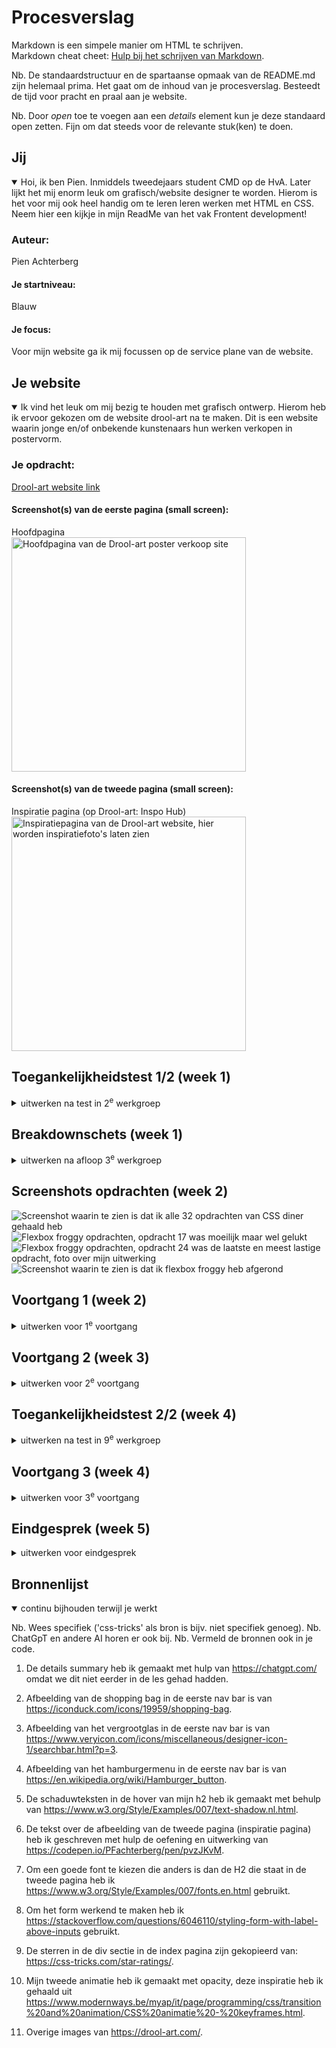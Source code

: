 # Procesverslag
Markdown is een simpele manier om HTML te schrijven.  
Markdown cheat cheet: [Hulp bij het schrijven van Markdown](https://github.com/adam-p/markdown-here/wiki/Markdown-Cheatsheet).

Nb. De standaardstructuur en de spartaanse opmaak van de README.md zijn helemaal prima. Het gaat om de inhoud van je procesverslag. Besteedt de tijd voor pracht en praal aan je website.

Nb. Door *open* toe te voegen aan een *details* element kun je deze standaard open zetten. Fijn om dat steeds voor de relevante stuk(ken) te doen.



## Jij

<details open>
  <summary>Hoi, ik ben Pien. Inmiddels tweedejaars student CMD op de HvA. Later lijkt het mij enorm leuk om grafisch/website designer te worden. Hierom is het voor mij ook heel handig om te leren leren werken met HTML en CSS. Neem hier een kijkje in mijn ReadMe van het vak Frontent development!</summary>

  ### Auteur:
  Pien Achterberg

  #### Je startniveau: 
  Blauw

  #### Je focus:
  Voor mijn website ga ik mij focussen op de service plane van de website.
 
</details>



## Je website

<details open>
  <summary>Ik vind het leuk om mij bezig te houden met grafisch ontwerp. Hierom heb ik ervoor gekozen om de website drool-art na te maken. Dit is een website waarin jonge en/of onbekende kunstenaars hun werken verkopen in postervorm.</summary>

  ### Je opdracht:
  <a href="https://drool-art.com/">Drool-art website link</a>

  #### Screenshot(s) van de eerste pagina (small screen): 
  Hoofdpagina  
  <img src="readme-images/Drool-art-hoofdpagina.jpg" width="375px" alt="Hoofdpagina van de Drool-art poster verkoop site">

  #### Screenshot(s) van de tweede pagina (small screen):
  Inspiratie pagina (op Drool-art: Inspo Hub)
  <img src="readme-images/Drool-art-inspiratiepagina.jpg" width="375px" alt="Inspiratiepagina van de Drool-art website, hier worden inspiratiefoto's laten zien">
 
</details>



## Toegankelijkheidstest 1/2 (week 1)

<details>
  <summary>uitwerken na test in 2<sup>e</sup> werkgroep</summary>

  ### Bevindingen
  Lijst met je bevindingen die in de test naar voren kwamen: Hieronder de afbeeldingen:
  <img src="readme-images/WCAG-checklist-foto1.jpg" alt="WCAG-checklist content en global code">
  <img src="readme-images/WCAG-checklist-foto2.jpg" alt="WCAG-checklist keyboard en mobile touch">
  <img src="readme-images/WCAG-checklist-foto3.jpg" alt="WCAG-checklist headings, lists en images">
  <img src="readme-images/WCAG-checklist-foto4.jpg" alt="WCAG-checklist media (video and audio) en controls">
  <img src="readme-images/WCAG-checklist-foto5.jpg" alt="WCAG-checklist appearance, animation en color contrast">

</details>



## Breakdownschets (week 1)

<details>
  <summary>uitwerken na afloop 3<sup>e</sup> werkgroep</summary>

  ### de hele pagina: 
  <img src="readme-images/Breakdownschets-volledigepagina.png" width="375px" alt="breakdown van de hele pagina in screenshot van MIRO">

  ### dynamisch deel (bijv menu): 
  <img src="readme-images/Breakdownschets-1_header.png" width="375px" alt="breakdown van de header en de eerste sectie van de hoofdpagina">
  <img src="readme-images/Breakdownschets-2_sectionindeling.png" width="375px" alt="sectieindeling van de tweede sectie van de hoofdpagina">

  ### wellicht nog een dynamisch deel (bijv filter): 
  <img src="readme-images/Breakdownschets-3_footer.png" width="375px" alt="breakdown van de footer met tweede navigatie naar social media">

</details>

## Screenshots opdrachten (week 2)
  <img src="readme-images/CSS-diner-32opdrachten.png" alt="Screenshot waarin te zien is dat ik alle 32 opdrachten van CSS diner gehaald heb">
  <img src="readme-images/Flexbox-froggy-opdracht17.jpg" alt="Flexbox froggy opdrachten, opdracht 17 was moeilijk maar wel gelukt">
  <img src="readme-images/Flexbox-froggy-opdracht24.jpg" alt="Flexbox froggy opdrachten, opdracht 24 was de laatste en meest lastige opdracht, foto over mijn uitwerking">
  <img src="readme-images/Flexbox-froggy-uitgespeeld.jpg" alt="Screenshot waarin te zien is dat ik flexbox froggy heb afgerond">



## Voortgang 1 (week 2)

<details>
  <summary>uitwerken voor 1<sup>e</sup> voortgang</summary>

  ### Stand van zaken
  Deze week ben ik vooral weer bezig geweest met de opdrachten, maar daarnaast heb ik ook een begin van mijn HTML bestand opgezet.

  <img src="readme-images/HTML-homescreen-feedback-week1.png" width="375px" alt="Begin van mijn HTML scherm, in deze screenshot is de verdeling van mijn sections te zien.">
  <img src="readme-images/CSS-beginsels-feedback-week1.png" width="375px" alt="Begin van mijn CSS indeling, hier is te zien hoe de student assistent mij geholpen heeft met de nth(1) items en het aanspreken van items.">

  ### Verslag van meeting

  - Voordat ik naar het gesprek ging had ik al een paar dingen bedacht waar ik hulp bij wilde vragen. Zo wist ik niet of ik mijn sections goed had ingedeeld in mijn breakdownschets en HTML, en hoe ik deze moet indelen in CSS. 
  - Bij het gesprek kwam al direct naar voren dat ik mijn Github niet goed geplaatst had, de student assistent heeft mij geholpen met deze opnieuw plaatsen. Zodat mijn read-me live is. 
  - Ook was ik al begonnen met een klein stukje CSS zodat ik hier ook mijn eerste vastgelopen punten op kon bespreken. De student assistent heeft mij geholpen met de sections specifieker te benoemen als nth(1), nth(2) zodat ik ze niet hoef te herschrijven. Op deze sections heb ik vervolgens een flexbox aangemaakt om de li items naast elkaar te laten staan. 
  - Ook heb ik li items toegevoegd aan losstaande img. Zo is de section compleet en is het indelen makkelijker. 
  - Ook heb ik de buttons veranderd naar a items. Want het zijn linkjes binnenin de website. Deze moet ik met CSS opmaken. En ik ga ze functioneel maken met Javascript (wat we in de les geleerd hebben.)
  - Ook heb ik mijn img een 100vh gegeven zodat hij binnen mijn scherm past. 

</details>



## Voortgang 2 (week 3)

<details>
  <summary>uitwerken voor 2<sup>e</sup> voortgang</summary>

  ### Stand van zaken
  Deze week ben ik al een goed eind opweg gegaan met het schrijven van mijn code, en dit lukt met veel proberen ook best redelijk. Voorafgaand van de feedbackgroep wilde ik graag hulp vragen met mijn hamburgermenu interactief maken. 
  <img src="readme-images/Hamburgermenu-eerste-versie_roze.png" width="375px" alt="Hamburgermenu eerste versie, de indeling is nog niet af en de achtergrond roze.">

  ### Verslag van meeting
 - In deze feedbackgroep wist ik dat ik om hulp wilde vragen met het opstellen van een hamburgermenu. In de afbeelding hierboven is te zien hoe deze eruit ziet als je op het icoon klikt, hij werkt!
 - Volgende week ga ik deze nog verder vormgeven, ook wil ik erachter komen hoe ik deze specifiek aanspreek, want nu gaat de vormgeving van omliggende UL's vaak mee. 
 - Daarnaast heb ik mijn eerste nav bar beter vormgegeven door het DROOL logo het meest ruimte te geven. Dit heb ik geleerd door gebruik te maken van: margin-inline: auto;.
 - Tenslotte heb ik geleerd dat ik met het > attribuut een item die direct in een bijv. een sectie staat kan aanspreken. 
 - De rest van deze werkgroep heb ik gewerkt aan het maken van mijn iconenset en de a binnen de img leidt naar de andere pagina. Eerst had ik deze geleid naar de oprechte socials van de website, maar ik kreeg de feedback dat ik deze binnen de pagina moet linken, voor als er perongeluk geklikt op wordt. Nu gaat de index pagina naar de inspiratie pagina en vise versa. 

</details>



## Toegankelijkheidstest 2/2 (week 4)

<details>
  <summary>uitwerken na test in 9<sup>e</sup> werkgroep</summary>

  ### Bevindingen
  Lijst met je bevindingen die in de test naar voren kwamen (geef ook aan wat er verbeterd is):

  <img src="readme-images/WCAG-checklist2-img1.jpg" alt="WCAG-checklist content en global code mijn eigen website">
  <img src="readme-images/WCAG-checklist2-img2.jpg" alt="WCAG-checklist keyboard en mobile touch mijn eigen website">
  <img src="readme-images/WCAG-checklist2-img3.jpg" alt="WCAG-checklist headings, lists en images mijn eigen website">
  <img src="readme-images/WCAG-checklist2-img4.jpg" alt="WCAG-checklist media (video and audio) en controls mijn eigen website">
  <img src="readme-images/WCAG-checklist2-img5.jpg" alt="WCAG-checklist appearance, animation en color contrast mijn eigen website">

  De grootste veranderingen die anders zijn van de originele site en mijn nagemaakte site, die naar voren kwamen in mijn WCAG checklist zijn: (ook te zien in mijn aantekeningen in de screenshots hierboven). 
  - Alle images, buttons en a links hebben een alt tekst, bij de originele site is er geen gebruik gemaakt van alt teksten. 
  - Mijn alt teksten geven benodigde informatie (ook teksten die in afbeeldingen staan.)
  - Ik heb niet gebruik gemaakt van div's en id's voor elke sectie maar in plaats hiervan heb ik sections en articles gebruikt. 
  - De originele site gebruikt voor bijna elke knop een nieuwe class, dit heb ik maar 1 keer gebruikt, alleen voor andere opmaak (andere classes van de originele site waren onnodig dus die heb ik weggelaten). 
  - Ik heb voor een chronologischere code gebruik gemaakt van li items.
  - De nagemaakte site is voor de gebruiker interessanter om te bezoeken door toegevoegde hovers en animaties. 
  - Door hovers op bepaalde secties waar input gegeven moet worden zijn ook hovers toegevoegd, dit is voor de gebruiker makkelijker om te zien waar hij/zij zich bevindt.  

</details>



## Voortgang 3 (week 4)

<details>
  <summary>uitwerken voor 3<sup>e</sup> voortgang</summary>

  ### Stand van zaken
  Deze week heb ik veel geprobeerd met het schrijven van CSS en ook een heel eind gekomen (soms met hulp) maar grotendeels zelf.

  ### Verslag van meeting

  - Om mijn website nog interessanter te maken en de suface plane uit te breiden ben ik deze feedback les begonnen met het maken van mijn animaties. Hovers had ik al in mijn site dus ik moest eerst bedenken waar ik deze animaties op wilde maken. 
  - Zo heb ik een animatie gemaakt bij het hoveren van het DROOL-logo. En een opacity animatie die de logo's bij het hoveren steeds beter naar voren brengt.
  - Daarnaast heb ik mijn website nu ook met link geupload in mijn About van Github, met behulp van de student assistent. 
  - Ook kwam ik erachter dat elke image standaard een kleine witregel toevoegt, dit verwijder je door in CSS display:block; toe te voegen. Hierdoor klopte veel paddingen en margins van mijn website niet meer maar deze heb ik weer aangepast in de code. 

</details>



## Eindgesprek (week 5)

<details>
  <summary>uitwerken voor eindgesprek</summary>

  ### Je uitkomst - karakteristiek screenshots:
  Hieronder zijn de screenshots te zien van mijn nagemaakte site. 
  <img src="readme-images/Eindversie_eigenDROOL-img1.JPG" width="375px" alt="Mijn index-html, Hoofdpagina van de Drool-art poster verkoop site die ik nagemaakt heb.">
  <img src="readme-images/Eindversie_eigenDROOL-img2.JPG" width="375px" alt="Mijn inspiratie-html, de inspiratiepagina van de Drool-art poster verkoop site die ik nagemaakt heb.">
  <img src="readme-images/Eindversie_eigenDROOL-img3.PNG" width="375px" alt="Uitgewerkte navigatie bar (uitgeklapt), tweede navigatie van de site.">


  ### Dit ging goed/Heb ik geleerd: 
  Afgelopen weken heb ik veel meer gecodeerd en geleerd dan ik van tevoren verwacht had. Hieronder een paar screenshots van mijn CSS code waar ik blij mee ben dat ze werken. Zo vond ik het lastig mijn tweede (uitklapbare) navigatie te laten werken, maar deze is uiteindelijk heel mooi geworden. Ook is het gelukt door opdrachten te maken, te begrijpen wat het verschil is tussen relative en absolute en hoe je deze inzet. Mijn tekst over mijn img is goed gelukt. Tenslotte ben ik blij met de uitstraling van mijn nagemaakte site, hij is niet precies hetzelfde, maar de hovers en animaties vind ik leuk gelukt en ze werken allemaal.

  <img src="readme-images/Goed-opmaak-uitklapbare-navbar.png" width="375px" alt="top">
  <img src="readme-images/Goed-text-overlay_relative.absolute.png" width="375px" alt="top">
  <img src="readme-images/Goed-animaties-maken.png" width="375px" alt="top">


  ### Dit was lastig/Is niet gelukt:
  Het lukte mij goed de buttons aan de praat te krijgen en de kleine foutjes te zien in Javascript en deze te veranderen. Wel heb ik hulp gekregen van de docent om de eerste button niet dezelfde onClick functie te geven. Hierdoor snap ik de javaScript niet helemaal (door aanpassingen van de docent). Ook vond ik het lastig deze navbar aan de praat te krijgen, met hulp van Ali is deze nu wel werkend. 

  <img src="readme-images/Lastig-navbar-dieuitklapbaar-is.png" width="375px" alt="Tweede navigatiebar die een uitklapbaar hamburgermenu is.">
  <img src="readme-images/Lastig-javascript-opmijn-buttons_hulp.png" width="375px" alt="Javascript code van de buttons.">
  
</details>



## Bronnenlijst

<details open>
  <summary>continu bijhouden terwijl je werkt</summary>

  Nb. Wees specifiek ('css-tricks' als bron is bijv. niet specifiek genoeg). 
  Nb. ChatGpT en andere AI horen er ook bij.
  Nb. Vermeld de bronnen ook in je code.

  1. De details summary heb ik gemaakt met hulp van https://chatgpt.com/ omdat we dit niet eerder in de les gehad hadden.
  2. Afbeelding van de shopping bag in de eerste nav bar is van https://iconduck.com/icons/19959/shopping-bag. 
  3. Afbeelding van het vergrootglas in de eerste nav bar is van https://www.veryicon.com/icons/miscellaneous/designer-icon-1/searchbar.html?p=3. 
  4. Afbeelding van het hamburgermenu in de eerste nav bar is van https://en.wikipedia.org/wiki/Hamburger_button.
  5. De schaduwteksten in de hover van mijn h2 heb ik gemaakt met behulp van https://www.w3.org/Style/Examples/007/text-shadow.nl.html. 
  6. De tekst over de afbeelding van de tweede pagina (inspiratie pagina) heb ik geschreven met hulp de oefening en uitwerking van https://codepen.io/PFachterberg/pen/pvzJKvM.
  7. Om een goede font te kiezen die anders is dan de H2 die staat in de tweede pagina heb ik https://www.w3.org/Style/Examples/007/fonts.en.html gebruikt.
  8. Om het form werkend te maken heb ik https://stackoverflow.com/questions/6046110/styling-form-with-label-above-inputs gebruikt.
  9. De sterren in de div sectie in de index pagina zijn gekopieerd van: https://css-tricks.com/star-ratings/.
  10. Mijn tweede animatie heb ik gemaakt met opacity, deze inspiratie heb ik gehaald uit https://www.modernways.be/myap/it/page/programming/css/transition%20and%20animation/CSS%20animatie%20-%20keyframes.html.
  
  9. Overige images van https://drool-art.com/.

</details>